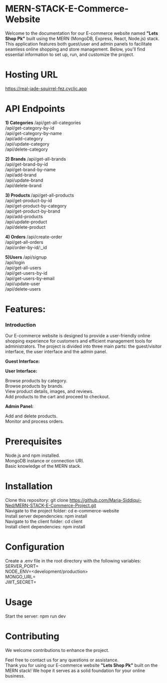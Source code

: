 # MERN-STACK-E-Commerce-Website
<p>Welcome to the documentation for our E-commerce website named <b>"Lets Shop Pk"</b> built using the MERN (MongoDB, Express, React, Node.js) stack. This application features both guest/user and admin panels to facilitate seamless online shopping and store management. Below, you'll find essential information to set up, run, and customize the project.</p>
 
 # Hosting URL
 https://real-jade-squirrel-fez.cyclic.app

# API Endpoints
<b>1) Categories</b>
   /api/get-all-categories<br>
   /api/get-category-by-id<br>
   /api/get-category-by-name<br>
   /api/add-category<br>
   /api/update-category<br>
   /api/delete-category<br>

 <b>2) Brands</b>
   /api/get-all-brands<br>
   /api/get-brand-by-id<br>
   /api/get-brand-by-name<br>
   /api/add-brand<br>
   /api/update-brand<br>
   /api/delete-brand<br>

  <b>3) Products </b>
   /api/get-all-products<br>
   /api/get-product-by-id<br>
   /api/get-product-by-category<br>
   /api/get-product-by-brand<br>
   /api/add-products<br>
   /api/update-product<br>
   /api/delete-product<br>

 <b>4) Orders</b>
   /api/create-order<br>
   /api/get-all-orders<br>
   /api/order-by-id/:_id<br>

 <b>5)Users</b>
   /api/signup<br>
   /api/login<br>
   /api/get-all-users<br>
   /api/get-users-by-id<br>
   /api/get-users-by-email<br>
   /api/update-user<br>
   /api/delete-users<br>  

# Features:
<h3>Introduction</h3>

<p>Our E-commerce website is designed to provide a user-friendly online shopping experience for customers and efficient management tools for administrators. The project is divided into three main parts: the guest/visitor interface, the user interface and the admin panel.</p>

<p><b>Guest Interface:</b></p>

<p><b>User Interface:</b></p>
Browse products by category.<br>
Browse products by brands.<br>
View product details, images, and reviews.<br>
Add products to the cart and proceed to checkout.<br>


<p><b>Admin Panel:</b></p>

Add and delete products.<br>
Monitor and process orders.<br>

# Prerequisites
Node.js and npm installed.<br>
MongoDB instance or connection URI.<br>
Basic knowledge of the MERN stack.<br>


# Installation
Clone this repository: git clone https://github.com/Maria-Siddiqui-Ned/MERN-STACK-E-Commerce-Project.git<br>
Navigate to the project folder: cd e-commerce-website<br>
Install server dependencies: npm install<br>
Navigate to the client folder: cd client<br>
Install client dependencies: npm install<br>

# Configuration
Create a .env file in the root directory with the following variables:<br>
SERVER_PORT=<server-port><br>
NODE_ENV=<development/production><br>
MONGO_URL=<mongodb-connection-uri><br>
JWT_SECRET=<your-secret-key><br>

# Usage
Start the server: npm run dev<br>

# Contributing
We welcome contributions to enhance the project.<br>

Feel free to contact us for any questions or assistance.<br>
Thank you for using our E-commerce website  <b>"Lets Shop Pk"</b> built on the MERN stack! We hope it serves as a solid foundation for your online business.<br>

